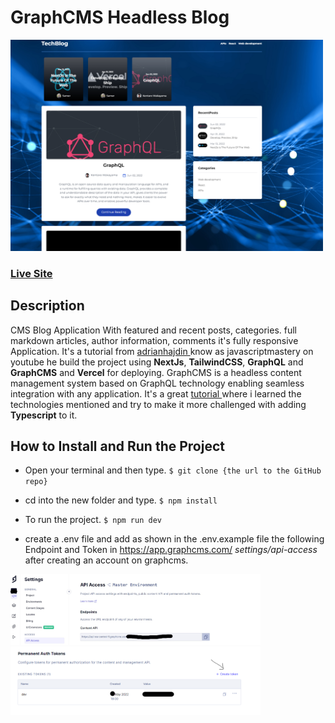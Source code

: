 # GraphCMS Headless Blog

<img src="./public/Screenshot-webApp.png" width="500">

### <a href="https://blog-project-samermaz.vercel.app/" target="_blank">Live Site</a>

## Description
CMS Blog Application With featured and recent posts, categories. full markdown articles, author information, comments it's fully responsive Application. It's a tutorial from
<a href="https://github.com/adrianhajdin/project_graphql_blog" target="_blank">adrianhajdin </a> know as javascriptmastery on youtube he build the project using **NextJs**, **TailwindCSS**, **GraphQL** and **GraphCMS** and **Vercel** for deploying.
GraphCMS is a headless content management system based on GraphQL technology enabling seamless integration with any application. It's a great <a href="https://www.youtube.com/watch?v=HYv55DhgTuA" target="_blank">tutorial </a> where i learned the technologies mentioned and try to make it more challenged with adding **Typescript** to it.     


## How to Install and Run the Project
- Open your terminal and then type. `$ git clone {the url to the GitHub repo}`  
- cd into the new folder and type. `$ npm install`  
- To run the project. `$ npm run dev`


- create a .env file and add as shown in the .env.example file the following Endpoint and Token in https://app.graphcms.com/ *settings/api-access* after creating an account on graphcms.

<img src="./public/graphCMSI.jpg" width="400">     <img src="./public/token.png" width="400">

